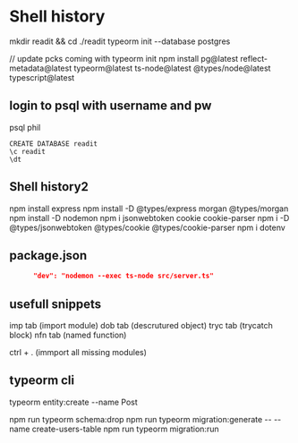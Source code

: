 # Shell history

mkdir readit && cd ./readit
typeorm init --database postgres

// update pcks coming with typeorm init
npm install pg@latest reflect-metadata@latest typeorm@latest ts-node@latest @types/node@latest typescript@latest

## login to psql with username and pw

psql
phil

```psql
CREATE DATABASE readit
\c readit
\dt
```

## Shell history2

npm install express
npm install -D @types/express morgan @types/morgan
npm install -D nodemon
npm i jsonwebtoken cookie cookie-parser
npm i -D @types/jsonwebtoken @types/cookie @types/cookie-parser
npm i dotenv

## package.json

```json
      "dev": "nodemon --exec ts-node src/server.ts"
```

## usefull snippets

imp tab (import module)
dob tab (descrutured object)
tryc tab (trycatch block)
nfn tab (named function)

ctrl + . (immport all missing modules)

## typeorm cli

typeorm entity:create --name Post

npm run typeorm schema:drop
npm run typeorm migration:generate -- --name create-users-table
npm run typeorm migration:run
